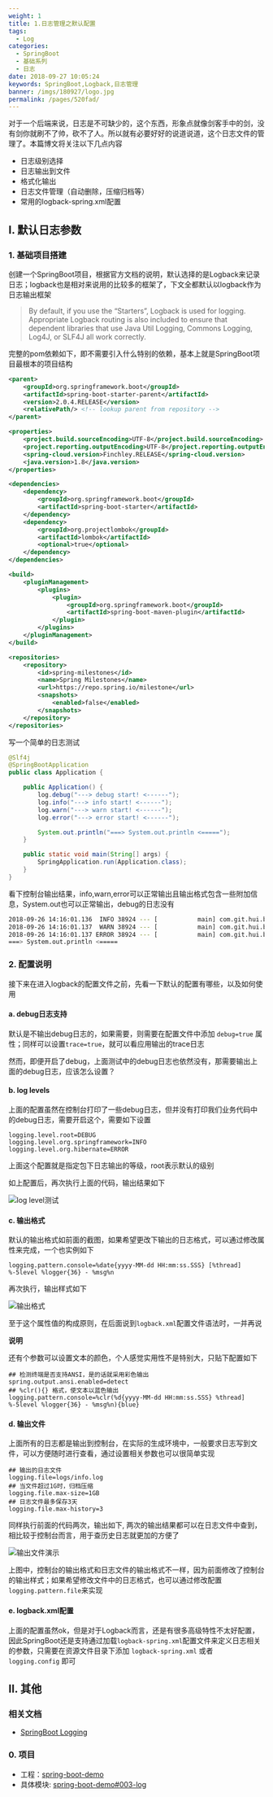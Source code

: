 ```yaml
---
weight: 1
title: 1.日志管理之默认配置
tags: 
  - Log
categories: 
  - SpringBoot
  - 基础系列
  - 日志
date: 2018-09-27 10:05:24
keywords: SpringBoot,Logback,日志管理
banner: /imgs/180927/logo.jpg
permalink: /pages/520fad/
---
```


对于一个后端来说，日志是不可缺少的，这个东西，形象点就像剑客手中的剑，没有剑你就刷不了帅，砍不了人。所以就有必要好好的说道说道，这个日志文件的管理了。本篇博文将关注以下几点内容

- 日志级别选择
- 日志输出到文件
- 格式化输出
- 日志文件管理（自动删除，压缩归档等）
- 常用的logback-spring.xml配置

<!-- more -->

## I. 默认日志参数

### 1. 基础项目搭建

创建一个SpringBoot项目，根据官方文档的说明，默认选择的是Logback来记录日志；logback也是相对来说用的比较多的框架了，下文全都默认以logback作为日志输出框架

> By default, if you use the “Starters”, Logback is used for logging. Appropriate Logback routing is also included to ensure that dependent libraries that use Java Util Logging, Commons Logging, Log4J, or SLF4J all work correctly.

完整的pom依赖如下，即不需要引入什么特别的依赖，基本上就是SpringBoot项目最根本的项目结构

```xml
<parent>
    <groupId>org.springframework.boot</groupId>
    <artifactId>spring-boot-starter-parent</artifactId>
    <version>2.0.4.RELEASE</version>
    <relativePath/> <!-- lookup parent from repository -->
</parent>

<properties>
    <project.build.sourceEncoding>UTF-8</project.build.sourceEncoding>
    <project.reporting.outputEncoding>UTF-8</project.reporting.outputEncoding>
    <spring-cloud.version>Finchley.RELEASE</spring-cloud.version>
    <java.version>1.8</java.version>
</properties>

<dependencies>
    <dependency>
        <groupId>org.springframework.boot</groupId>
        <artifactId>spring-boot-starter</artifactId>
    </dependency>
    <dependency>
        <groupId>org.projectlombok</groupId>
        <artifactId>lombok</artifactId>
        <optional>true</optional>
    </dependency>
</dependencies>

<build>
    <pluginManagement>
        <plugins>
            <plugin>
                <groupId>org.springframework.boot</groupId>
                <artifactId>spring-boot-maven-plugin</artifactId>
            </plugin>
        </plugins>
    </pluginManagement>
</build>

<repositories>
    <repository>
        <id>spring-milestones</id>
        <name>Spring Milestones</name>
        <url>https://repo.spring.io/milestone</url>
        <snapshots>
            <enabled>false</enabled>
        </snapshots>
    </repository>
</repositories>
```

写一个简单的日志测试

```java
@Slf4j
@SpringBootApplication
public class Application {

    public Application() {
        log.debug("---> debug start! <------");
        log.info("---> info start! <------");
        log.warn("---> warn start! <------");
        log.error("---> error start! <------");

        System.out.println("===> System.out.println <=====");
    }

    public static void main(String[] args) {
        SpringApplication.run(Application.class);
    }
}
```

看下控制台输出结果，info,warn,error可以正常输出且输出格式包含一些附加信息，System.out也可以正常输出，debug的日志没有

```sh
2018-09-26 14:16:01.136  INFO 38924 --- [           main] com.git.hui.boot.log.Application         : ---> info start! <------
2018-09-26 14:16:01.137  WARN 38924 --- [           main] com.git.hui.boot.log.Application         : ---> warn start! <------
2018-09-26 14:16:01.137 ERROR 38924 --- [           main] com.git.hui.boot.log.Application         : ---> error start! <------
===> System.out.println <=====
```

### 2. 配置说明

接下来在进入logback的配置文件之前，先看一下默认的配置有哪些，以及如何使用

#### a. debug日志支持

默认是不输出debug日志的，如果需要，则需要在配置文件中添加 `debug=true` 属性；同样可以设置`trace=true`，就可以看应用输出的trace日志

然而，即便开启了debug，上面测试中的debug日志也依然没有，那需要输出上面的debug日志，应该怎么设置？


#### b. log levels

上面的配置虽然在控制台打印了一些debug日志，但并没有打印我们业务代码中的debug日志，需要开启这个，需要如下设置

```properties
logging.level.root=DEBUG
logging.level.org.springframework=INFO
logging.level.org.hibernate=ERROR
```

上面这个配置就是指定包下日志输出的等级，root表示默认的级别

如上配置后，再次执行上面的代码，输出结果如下

![log level测试](/imgs/180927/00.jpg)

#### c. 输出格式

默认的输出格式如前面的截图，如果希望更改下输出的日志格式，可以通过修改属性来完成，一个也实例如下

```properties
logging.pattern.console=%date{yyyy-MM-dd HH:mm:ss.SSS} [%thread] %-5level %logger{36} - %msg%n
```

再次执行，输出样式如下

![输出格式](/imgs/180927/01.jpg)

至于这个属性值的构成原则，在后面说到`logback.xml`配置文件语法时，一并再说

**说明**

还有个参数可以设置文本的颜色，个人感觉实用性不是特别大，只贴下配置如下

```properties
## 检测终端是否支持ANSI，是的话就采用彩色输出
spring.output.ansi.enabled=detect
## %clr(){} 格式，使文本以蓝色输出
logging.pattern.console=%clr(%d{yyyy-MM-dd HH:mm:ss.SSS} %thread] %-5level %logger{36} - %msg%n){blue}
```

#### d. 输出文件

上面所有的日志都是输出到控制台，在实际的生成环境中，一般要求日志写到文件，可以方便随时进行查看，通过设置相关参数也可以很简单实现

```properties
## 输出的日志文件
logging.file=logs/info.log
## 当文件超过1G时，归档压缩
logging.file.max-size=1GB
## 日志文件最多保存3天
logging.file.max-history=3
```

同样执行前面的代码两次，输出如下, 两次的输出结果都可以在日志文件中查到，相比较于控制台而言，用于查历史日志就更加的方便了

![输出文件演示](/imgs/180927/02.jpg)


上图中，控制台的输出格式和日志文件的输出格式不一样，因为前面修改了控制台的输出样式；如果希望修改文件中的日志格式，也可以通过修改配置`logging.pattern.file`来实现

#### e. logback.xml配置

上面的配置虽然ok，但是对于Logback而言，还是有很多高级特性不太好配置，因此SpringBoot还是支持通过加载`logback-spring.xml`配置文件来定义日志相关的参数，只需要在资源文件目录下添加 `logback-spring.xml` 或者 `logging.config` 即可



## II. 其他

### 相关文档

- [SpringBoot Logging](https://docs.spring.io/spring-boot/docs/current/reference/html/boot-features-logging.html)

### 0. 项目

- 工程：[spring-boot-demo](https://github.com/liuyueyi/spring-boot-demo)
- 具体模块: [spring-boot-demo#003-log](https://github.com/liuyueyi/spring-boot-demo/tree/master/spring-boot/003-log)


